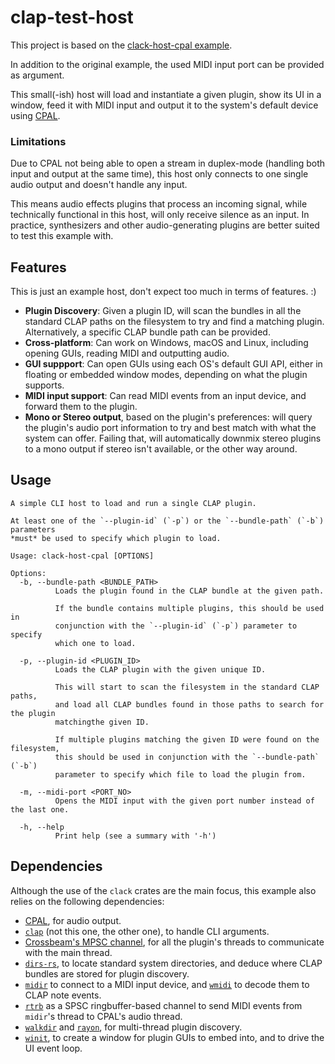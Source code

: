 # clap-test-host

This project is based on the [clack-host-cpal example](https://github.com/prokopyl/clack/tree/main/host/examples/cpal).

In addition to the original example, the used MIDI input port can be provided as argument.

This small(-ish) host will load and instantiate a given plugin, show its UI in a window,
feed it with MIDI input and output it to the system's default device using
[CPAL](https://github.com/RustAudio/cpal).

### Limitations

Due to CPAL not being able to open a stream in duplex-mode (handling both input and
output at the same time), this host only connects to one single audio output and doesn't
handle any input.

This means audio effects plugins that process an incoming signal, while technically functional
in this host, will only receive silence as an input. In practice, synthesizers and other
audio-generating plugins are better suited to test this example with.

## Features

This is just an example host, don't expect too much in terms of features. :)

* **Plugin Discovery**: Given a plugin ID, will scan the bundles in all the standard CLAP paths
  on the filesystem to try and find a matching plugin. Alternatively, a specific CLAP bundle path
  can be provided.
* **Cross-platform**: Can work on Windows, macOS and Linux, including opening GUIs, reading MIDI
  and outputting audio.
* **GUI suppport**: Can open GUIs using each OS's default GUI API, either in floating or embedded
  window modes, depending on what the plugin supports.
* **MIDI input support**: Can read MIDI events from an input device, and forward them to the plugin.
* **Mono or Stereo output**, based on the plugin's preferences: will query the plugin's audio port
  information to try and best match with what the system can offer. Failing that, will automatically
  downmix stereo plugins to a mono output if stereo isn't available, or the other way around.

## Usage

```text
A simple CLI host to load and run a single CLAP plugin.

At least one of the `--plugin-id` (`-p`) or the `--bundle-path` (`-b`) parameters
*must* be used to specify which plugin to load.

Usage: clack-host-cpal [OPTIONS]

Options:
  -b, --bundle-path <BUNDLE_PATH>
          Loads the plugin found in the CLAP bundle at the given path.

          If the bundle contains multiple plugins, this should be used in
          conjunction with the `--plugin-id` (`-p`) parameter to specify
          which one to load.

  -p, --plugin-id <PLUGIN_ID>
          Loads the CLAP plugin with the given unique ID.

          This will start to scan the filesystem in the standard CLAP paths,
          and load all CLAP bundles found in those paths to search for the plugin
          matchingthe given ID.

          If multiple plugins matching the given ID were found on the filesystem,
          this should be used in conjunction with the `--bundle-path` (`-b`)
          parameter to specify which file to load the plugin from.
  
  -m, --midi-port <PORT_NO>
          Opens the MIDI input with the given port number instead of the last one.

  -h, --help
          Print help (see a summary with '-h')
```

## Dependencies

Although the use of the `clack` crates are the main focus, this example also relies on the
following dependencies:

* [CPAL](https://crates.io/crates/cpal), for audio output.
* [`clap`](https://crates.io/crates/clap) (not this one, the other one), to handle CLI arguments.
* [Crossbeam's MPSC channel](https://crates.io/crates/crossbeam-channel), for all the plugin's threads to communicate
  with the main thread.
* [`dirs-rs`](https://crates.io/crates/dirs), to locate standard system directories, and deduce where CLAP bundles
  are stored for plugin discovery.
* [`midir`](https://crates.io/crates/midir) to connect to a MIDI input device, and
  [`wmidi`](https://crates.io/crates/wmidi) to decode them to CLAP note events.
* [`rtrb`](https://crates.io/crates/rtrb) as a SPSC ringbuffer-based channel to send MIDI events from `midir`'s thread
  to CPAL's audio thread.
* [`walkdir`](https://crates.io/crates/walkdir) and [`rayon`](https://crates.io/crates/rayon), for multi-thread
  plugin discovery.
* [`winit`](https://crates.io/crates/winit), to create a window for plugin GUIs to embed into, and to drive the UI
  event loop.

